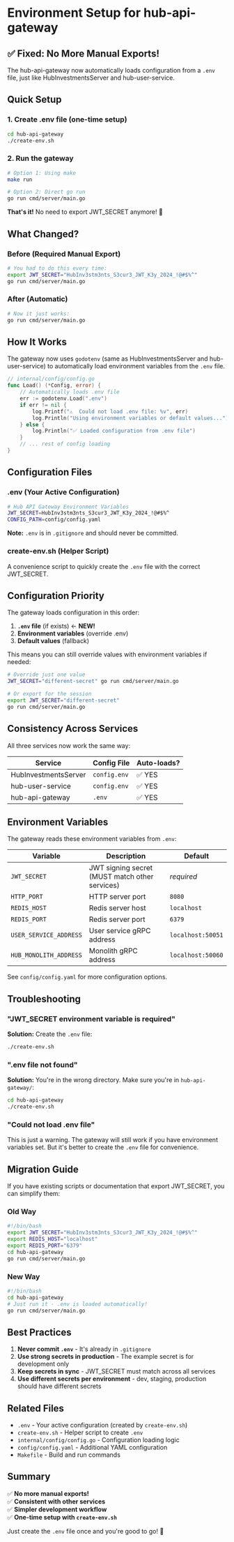 # Environment Setup for hub-api-gateway

## ✅ Fixed: No More Manual Exports!

The hub-api-gateway now automatically loads configuration from a `.env` file, just like HubInvestmentsServer and hub-user-service.

## Quick Setup

### 1. Create .env file (one-time setup)

```bash
cd hub-api-gateway
./create-env.sh
```

### 2. Run the gateway

```bash
# Option 1: Using make
make run

# Option 2: Direct go run
go run cmd/server/main.go
```

**That's it!** No need to export JWT_SECRET anymore! 🎉

## What Changed?

### Before (Required Manual Export)
```bash
# You had to do this every time:
export JWT_SECRET="HubInv3stm3nts_S3cur3_JWT_K3y_2024_!@#$%^"
go run cmd/server/main.go
```

### After (Automatic)
```bash
# Now it just works:
go run cmd/server/main.go
```

## How It Works

The gateway now uses `godotenv` (same as HubInvestmentsServer and hub-user-service) to automatically load environment variables from the `.env` file.

```go
// internal/config/config.go
func Load() (*Config, error) {
    // Automatically loads .env file
    err := godotenv.Load(".env")
    if err != nil {
        log.Printf("⚠️  Could not load .env file: %v", err)
        log.Println("Using environment variables or default values...")
    } else {
        log.Println("✅ Loaded configuration from .env file")
    }
    // ... rest of config loading
}
```

## Configuration Files

### .env (Your Active Configuration)
```bash
# Hub API Gateway Environment Variables
JWT_SECRET=HubInv3stm3nts_S3cur3_JWT_K3y_2024_!@#$%^
CONFIG_PATH=config/config.yaml
```

**Note:** `.env` is in `.gitignore` and should never be committed.

### create-env.sh (Helper Script)
A convenience script to quickly create the `.env` file with the correct JWT_SECRET.

## Configuration Priority

The gateway loads configuration in this order:

1. **`.env` file** (if exists) ← **NEW!**
2. **Environment variables** (override .env)
3. **Default values** (fallback)

This means you can still override values with environment variables if needed:

```bash
# Override just one value
JWT_SECRET="different-secret" go run cmd/server/main.go

# Or export for the session
export JWT_SECRET="different-secret"
go run cmd/server/main.go
```

## Consistency Across Services

All three services now work the same way:

| Service | Config File | Auto-loads? |
|---------|-------------|-------------|
| HubInvestmentsServer | `config.env` | ✅ YES |
| hub-user-service | `config.env` | ✅ YES |
| hub-api-gateway | `.env` | ✅ YES |

## Environment Variables

The gateway reads these environment variables from `.env`:

| Variable | Description | Default |
|----------|-------------|---------|
| `JWT_SECRET` | JWT signing secret (MUST match other services) | *required* |
| `HTTP_PORT` | HTTP server port | `8080` |
| `REDIS_HOST` | Redis server host | `localhost` |
| `REDIS_PORT` | Redis server port | `6379` |
| `USER_SERVICE_ADDRESS` | User service gRPC address | `localhost:50051` |
| `HUB_MONOLITH_ADDRESS` | Monolith gRPC address | `localhost:50060` |

See `config/config.yaml` for more configuration options.

## Troubleshooting

### "JWT_SECRET environment variable is required"

**Solution:** Create the `.env` file:
```bash
./create-env.sh
```

### ".env file not found"

**Solution:** You're in the wrong directory. Make sure you're in `hub-api-gateway/`:
```bash
cd hub-api-gateway
./create-env.sh
```

### "Could not load .env file"

This is just a warning. The gateway will still work if you have environment variables set. But it's better to create the `.env` file for convenience.

## Migration Guide

If you have existing scripts or documentation that export JWT_SECRET, you can simplify them:

### Old Way
```bash
#!/bin/bash
export JWT_SECRET="HubInv3stm3nts_S3cur3_JWT_K3y_2024_!@#$%^"
export REDIS_HOST="localhost"
export REDIS_PORT="6379"
cd hub-api-gateway
go run cmd/server/main.go
```

### New Way
```bash
#!/bin/bash
cd hub-api-gateway
# Just run it - .env is loaded automatically!
go run cmd/server/main.go
```

## Best Practices

1. **Never commit `.env`** - It's already in `.gitignore`
2. **Use strong secrets in production** - The example secret is for development only
3. **Keep secrets in sync** - JWT_SECRET must match across all services
4. **Use different secrets per environment** - dev, staging, production should have different secrets

## Related Files

- `.env` - Your active configuration (created by `create-env.sh`)
- `create-env.sh` - Helper script to create `.env`
- `internal/config/config.go` - Configuration loading logic
- `config/config.yaml` - Additional YAML configuration
- `Makefile` - Build and run commands

## Summary

✅ **No more manual exports!**  
✅ **Consistent with other services**  
✅ **Simpler development workflow**  
✅ **One-time setup with `create-env.sh`**  

Just create the `.env` file once and you're good to go! 🚀

